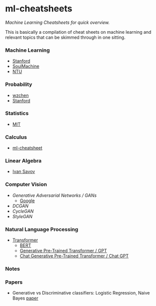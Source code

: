 # ml-cheatsheets
*Machine Learning Cheatsheets for quick overview.*

This is basically a compilation of cheat sheets on machine learning and relevant topics that can be skimmed through in one sitting.

### Machine Learning

 - [Stanford](https://stanford.edu/~shervine/teaching/cs-229/cheatsheet-supervised-learning)
 - [SoulMachine](https://github.com/zabir-nabil/ml-cheatsheets/blob/main/machine-learning-cheat-sheet.pdf)
 - [NTU](http://disp.ee.ntu.edu.tw/~pujols/Machine%20Learning%20Tutorial.pdf)

### Probability

 - [wzchen](https://static1.squarespace.com/static/54bf3241e4b0f0d81bf7ff36/t/55e9494fe4b011aed10e48e5/1441352015658/probability_cheatsheet.pdf)
 - [Stanford](https://see.stanford.edu/materials/aimlcs229/cs229-prob.pdf)

### Statistics

 - [MIT](http://web.mit.edu/~csvoss/Public/usabo/stats_handout.pdf)

### Calculus

 - [ml-cheatsheet](https://ml-cheatsheet.readthedocs.io/en/latest/calculus.html)

### Linear Algebra

 - [Ivan Savov](https://minireference.com/static/tutorials/linear_algebra_in_4_pages.pdf)

### Computer Vision

 - *Generative Adversarial Networks / GANs*
   - [Google](https://developers.google.com/machine-learning/gan)
 - *DCGAN*
 - *CycleGAN*
 - *StyleGAN*
   
### Natural Language Processing

 - [Transformer]()
   - [BERT]()
   - [Generative Pre-Trained Transformer / GPT]()
   - [Chat Generative Pre-Trained Transformer / Chat GPT]()

### Notes



### Papers

- Generative vs Discriminative classifiers: Logistic Regression, Naive Bayes [paper](http://ai.stanford.edu/~ang/papers/nips01-discriminativegenerative.pdf)

